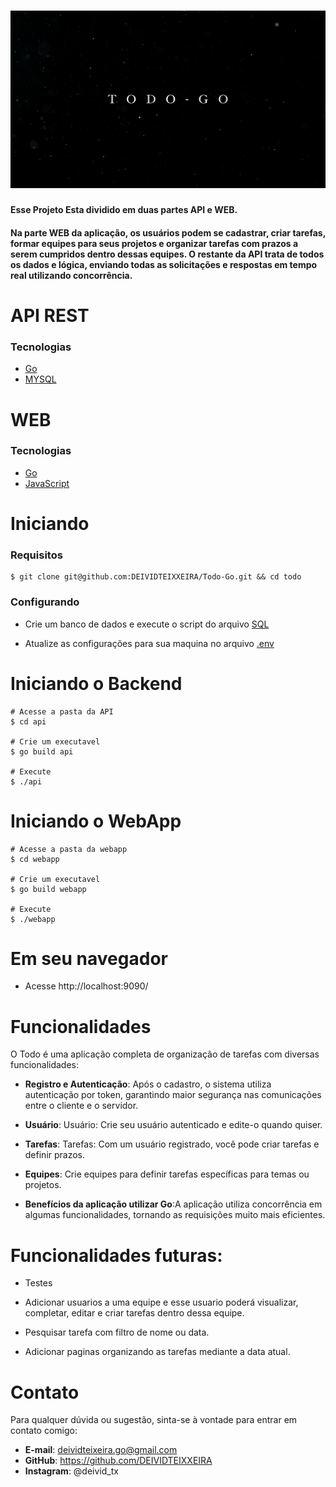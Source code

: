 


<h1 align="center">
<img src="logo.png">
</h1>


#### Esse Projeto Esta dividido em duas partes API e WEB.

#### Na parte WEB da aplicação, os usuários podem se cadastrar, criar tarefas, formar equipes para seus projetos e organizar tarefas com prazos a serem cumpridos dentro dessas equipes. O restante da API trata de todos os dados e lógica, enviando todas as solicitações e respostas em tempo real utilizando concorrência.


# API REST
### Tecnologias
- [Go](https://go.dev/dl/)
- [MYSQL](https://www.mysql.com/downloads/)

# WEB
### Tecnologias

- [Go](https://go.dev/dl/)
- [JavaScript](https://js.org/index.html)

# Iniciando
### Requisitos


```shell
$ git clone git@github.com:DEIVIDTEIXXEIRA/Todo-Go.git && cd todo
```

### Configurando
- Crie um banco de dados e execute o script do arquivo [SQL](https://github.com/DEIVIDTEIXXEIRA/Todo-Go/blob/main/API/sql/sql.sql)

- Atualize as configurações para sua maquina no arquivo [.env](https://github.com/DEIVIDTEIXXEIRA/Todo-Go/blob/main/API/.env)


# Iniciando o Backend

```shell
# Acesse a pasta da API
$ cd api

# Crie um executavel
$ go build api

# Execute
$ ./api
```

    
# Iniciando o WebApp

```shell
# Acesse a pasta da webapp
$ cd webapp

# Crie um executavel
$ go build webapp

# Execute
$ ./webapp
```

# Em seu navegador
- Acesse http://localhost:9090/

# Funcionalidades

O Todo é uma aplicação completa de organização de tarefas com diversas funcionalidades:

- **Registro e Autenticação**: Após o cadastro, o sistema utiliza autenticação por token, garantindo maior segurança nas comunicações entre o cliente e o servidor.

- **Usuário**: Usuário: Crie seu usuário autenticado e edite-o quando quiser.

 - **Tarefas**: Tarefas: Com um usuário registrado, você pode criar tarefas e definir prazos.

 - **Equipes**: Crie equipes para definir tarefas específicas para temas ou projetos.

 - **Benefícios da aplicação utilizar Go**:A aplicação utiliza concorrência em algumas funcionalidades, tornando as requisições muito mais eficientes.


# Funcionalidades futuras:
- Testes

- Adicionar usuarios a uma equipe e esse usuario poderá visualizar, completar, editar e criar tarefas dentro dessa equipe.

- Pesquisar tarefa com filtro de nome ou data.

- Adicionar paginas organizando as tarefas mediante a data atual.

# Contato
Para qualquer dúvida ou sugestão, sinta-se à vontade para entrar em contato comigo:
- **E-mail**: deividteixeira.go@gmail.com
- **GitHub**: https://github.com/DEIVIDTEIXXEIRA
- **Instagram**: @deivid_tx

